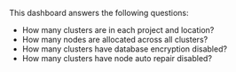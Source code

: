 This dashboard answers the following questions:

- How many clusters are in each project and location?
- How many nodes are allocated across all clusters?
- How many clusters have database encryption disabled?
- How many clusters have node auto repair disabled?
